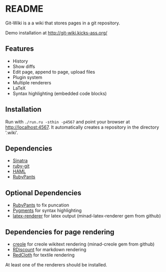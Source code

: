 README
======

Git-Wiki is a a wiki that stores pages in a git repository.

Demo installation at http://git-wiki.kicks-ass.org/

Features
--------

- History
- Show diffs
- Edit page, append to page, upload files
- Plugin system
- Multiple renderers
- LaTeX
- Syntax highlighting (embedded code blocks)

Installation
------------

Run with `./run.ru -sthin -p4567` and point your browser at <http://localhost:4567>.
It automatically creates a repository in the directory '.wiki'.

Dependencies
------------

- [Sinatra][]
- [ruby-git][]
- [HAML][]
- [RubyPants][]

Optional Dependencies
---------------------

- [RubyPants][] to fix puncation
- [Pygments][] for syntax highlighting
- [latex-renderer][] for latex output (minad-latex-renderer gem from github)

Dependencies for page rendering
-------------------------------

- [creole][] for creole wikitext rendering (minad-creole gem from github)
- [RDiscount][] for markdown rendering
- [RedCloth][] for textile rendering

At least one of the renderers should be installed.

  [Sinatra]: http://www.sinatrarb.com
  [ruby-git]: http://github.com/schacon/ruby-git
  [HAML]: http://haml.hamptoncatlin.com
  [RDiscount]: http://github.com/rtomayko/rdiscount
  [RedCloth]: http://whytheluckystiff.net/ruby/redcloth/
  [RubyPants]: http://chneukirchen.org/blog/static/projects/rubypants.html
  [creole]: http://github.com/minad/creole
  [latex-renderer]: http://github.com/minad/latex-renderer
  [pygments]: http://pygments.org/


